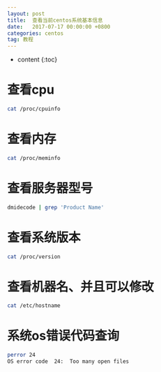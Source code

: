```yaml
---
layout: post
title:  查看当前centos系统基本信息
date:   2017-07-17 00:00:00 +0800
categories: centos
tag: 教程
---
```


* content
{:toc}


查看cpu
===
```bash
cat /proc/cpuinfo
```

查看内存
===
```bash
cat /proc/meminfo
```

查看服务器型号
===
```bash
dmidecode | grep 'Product Name'    
```

查看系统版本
===
```bash
cat /proc/version
```

查看机器名、并且可以修改
===
```bash
cat /etc/hostname
```

系统os错误代码查询
===
```bash
perror 24
OS error code  24:  Too many open files
```
